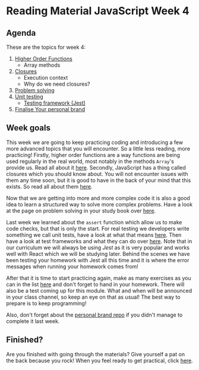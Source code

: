 # Reading Material JavaScript Week 4

## Agenda

These are the topics for week 4:

1. [Higher Order Functions](https://study.hackyourfuture.net/#/javascript/higher-order-functions)
   - Array methods
2. [Closures](https://study.hackyourfuture.net/#/javascript/closures)
   - Execution context
   - Why do we need closures?
3. [Problem solving](https://study.hackyourfuture.net/#/programming/problem-solving-process)
4. [Unit testing](https://study.hackyourfuture.net/#/testing/unit-tests)
   - [Testing framework (Jest)](https://study.hackyourfuture.net/#/tools/test-framework)
5. [Finalise Your personal brand](https://github.com/HackYourFuture/yourpersonalbrand)

## Week goals

This week we are going to keep practicing coding and introducing a few more advanced topics that you will encounter. So a little less reading, more practicing! Firstly, higher order functions are a way functions are being used regularly in the real world, most notably in the methods `Array`'s provide us. Read all about it [here](https://study.hackyourfuture.net/#/javascript/higher-order-functions). Secondly, JavaScript has a thing called closures which you should know about. You will not encounter issues with them any time soon, but it is good to have in the back of your mind that this exists. So read all about them [here](https://study.hackyourfuture.net/#/javascript/closures).

Now that we are getting into more and more complex code it is also a good idea to learn a structured way to solve more complex problems. Have a look at the page on problem solving in your study book over [here](https://study.hackyourfuture.net/#/programming/problem-solving-process).

Last week we learned about the `assert` function which allow us to make code checks, but that is only the start. For real testing we developers write something we call unit tests, have a look at what that means [here](https://study.hackyourfuture.net/#/testing/unit-tests). Then have a look at test frameworks and what they can do over [here](https://study.hackyourfuture.net/#/tools/test-framework). Note that in our curriculum we will always be using *Jest* as it is very popular and works well with React which we will be studying later. Behind the scenes we have been testing your homework with Jest all this time and it is where the error messages when running your homework comes from!

After that it is time to start practicing again, make as many exercises as you can in the list [here](./MAKEME.md) and don't forget to hand in your homework. There will also be a test coming up for this module. What and when will be announced in your class channel, so keep an eye on that as usual! The best way to prepare is to keep programming!

Also, don't forget about the [personal brand repo](https://github.com/HackYourFuture/yourpersonalbrand) if you didn't manage to complete it last week.

## Finished?

Are you finished with going through the materials? Give yourself a pat on the back because you rock! When you feel ready to get practical, click [here](./MAKEME.md).
